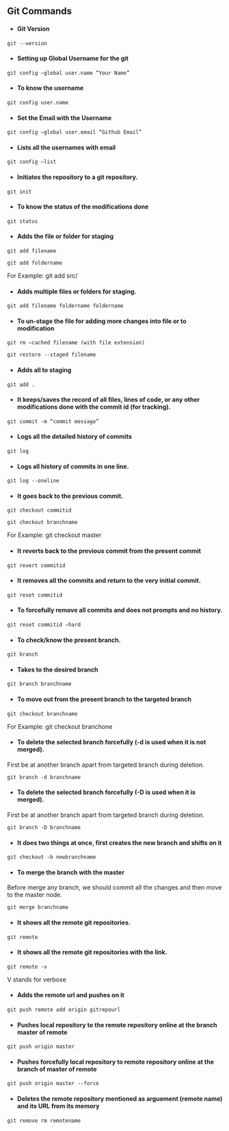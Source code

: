 ## Git Commands

* #### Git Version

`git --version`

* #### Setting up Global Username for the git

`git config –global user.name “Your Name”`

* #### To know the username

`git config user.name`

* #### Set the Email with the Username

`git config –global user.email “Github Email”`

* #### Lists all the usernames with email

`git config –list`

* #### Initiates the repository to a git repository.

`git init`

* #### To know the status of the modifications done

`git status`

* ####  Adds the file or folder for staging

`git add filename`

`git add foldername` 

For Example: git add src/

* #### Adds multiple files or folders for staging.

`git add filename foldername foldername`	

* #### To un-stage the file for adding more changes into file or to modification

`git rm –cached filename (with file extension)`	

`git restore --staged filename`

* #### Adds all to staging

`git add .	`

* #### It keeps/saves the record of all files, lines of code, or any other modifications done with the commit id (for tracking).

`git commit -m “commit message”`

* #### Logs all the detailed history of commits

`git log`

* #### Logs all history of commits in one line.

`git log --oneline`

* #### It goes back to the previous commit.

`git checkout commitid`

`git checkout branchname`

For Example: git checkout master 

* #### It reverts back to the previous commit from the present commit

`git revert commitid`

* #### It removes all the commits and return to the very initial commit.

`git reset commitid`	

* #### To forcefully remove all commits and does not prompts and no history.

`git reset commitid –hard`

* #### To check/know the present branch.

`git branch`

* #### Takes to the desired branch

`git branch branchname`

* #### To move out from the present branch to the targeted branch

`git checkout branchname`

For Example: git checkout branchone

* #### To delete the selected branch forcefully (-d is used when it is not merged).

First be at another branch apart from targeted branch during deletion.

`git branch -d branchname` 

* #### To delete the selected branch forcefully (-D is used when it is merged).

First be at another branch apart from targeted branch during deletion.

`git branch -D branchname`

* #### It does two things at once, first creates the new branch and shifts on it

`git checkout -b newbranchname`

* #### To merge the branch with the master

Before merge any branch, we should commit all the changes and then move to the master node.

`git merge branchname`

* #### It shows all the remote git repositories.

`git remote`

* #### It shows all the remote git repositories with the link.

`git remote -v`

V stands for verbose

* #### Adds the remote url and pushes on it

`git push remote add origin gitrepourl`

* #### Pushes local repository to the remote repository online at the branch master of remote

`git push origin master`

* #### Pushes forcefully local repository to remote repository online at the branch of master of remote

`git push origin master --force`

* #### Deletes the remote repository mentioned as arguement (remote name) and its URL from its memory

`git remove rm remotename`
